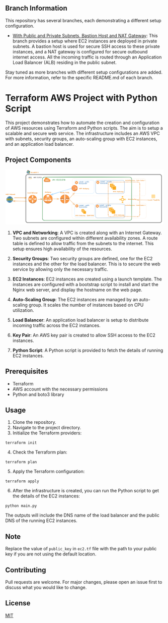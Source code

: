 ## Branch Information

This repository has several branches, each demonstrating a different setup configuration.

- [With Public and Private Subnets, Bastion Host and NAT Gateway](https://github.com/0xbochi/aws-ha-load-balancers-with-ec2/tree/with-public-subnets): This branch provides a setup where EC2 instances are deployed in private subnets. A bastion host is used for secure SSH access to these private instances, and a NAT gateway is configured for secure outbound internet access. All the incoming traffic is routed through an Application Load Balancer (ALB) residing in the public subnet.

Stay tuned as more branches with different setup configurations are added. For more information, refer to the specific README.md of each branch.

# Terraform AWS Project with Python Script

This project demonstrates how to automate the creation and configuration of AWS resources using Terraform and Python scripts. The aim is to setup a scalable and secure web service. The infrastructure includes an AWS VPC with subnets, security groups, an auto-scaling group with EC2 instances, and an application load balancer. 

## Project Components

![](./.github/schema.png)

1. **VPC and Networking**: A VPC is created along with an Internet Gateway. Two subnets are configured within different availability zones. A route table is defined to allow traffic from the subnets to the internet. This setup ensures high availability of the resources.

2. **Security Groups**: Two security groups are defined, one for the EC2 instances and the other for the load balancer. This is to secure the web service by allowing only the necessary traffic.

3. **EC2 Instances**: EC2 instances are created using a launch template. The instances are configured with a bootstrap script to install and start the Nginx web server, and display the hostname on the web page.

4. **Auto-Scaling Group**: The EC2 instances are managed by an auto-scaling group. It scales the number of instances based on CPU utilization.

5. **Load Balancer**: An application load balancer is setup to distribute incoming traffic across the EC2 instances.

6. **Key Pair**: An AWS key pair is created to allow SSH access to the EC2 instances.

7. **Python Script**: A Python script is provided to fetch the details of running EC2 instances.

## Prerequisites

- Terraform
- AWS account with the necessary permissions
- Python and boto3 library

## Usage

1. Clone the repository.
2. Navigate to the project directory.
3. Initialize the Terraform providers:
```
terraform init
```
4. Check the Terraform plan:
```
terraform plan
```
5. Apply the Terraform configuration:
```
terraform apply
```
6. After the infrastructure is created, you can run the Python script to get the details of the EC2 instances:
```
python main.py
```

The outputs will include the DNS name of the load balancer and the public DNS of the running EC2 instances.

## Note

Replace the value of `public_key` in `ec2.tf` file with the path to your public key if you are not using the default location.

## Contributing

Pull requests are welcome. For major changes, please open an issue first to discuss what you would like to change.

## License

[MIT](https://choosealicense.com/licenses/mit/)